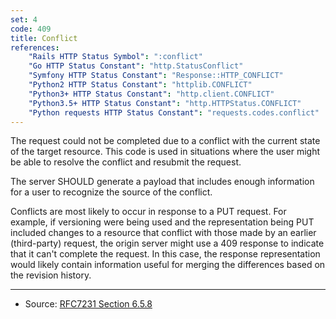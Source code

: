 ```yaml
---
set: 4
code: 409
title: Conflict
references:
    "Rails HTTP Status Symbol": ":conflict"
    "Go HTTP Status Constant": "http.StatusConflict"
    "Symfony HTTP Status Constant": "Response::HTTP_CONFLICT"
    "Python2 HTTP Status Constant": "httplib.CONFLICT"
    "Python3+ HTTP Status Constant": "http.client.CONFLICT"
    "Python3.5+ HTTP Status Constant": "http.HTTPStatus.CONFLICT"
    "Python requests HTTP Status Constant": "requests.codes.conflict"
---
```


The request could not be completed due to a conflict with the current state of the target resource. This code is used in situations where the user might be able to resolve the conflict and resubmit the request.

The server SHOULD generate a payload that includes enough information for a user to recognize the source of the conflict.

Conflicts are most likely to occur in response to a PUT request. For example, if versioning were being used and the representation being PUT included changes to a resource that conflict with those made by an earlier (third-party) request, the origin server might use a 409 response to indicate that it can't complete the request. In this case, the response representation would likely contain information useful for merging the differences based on the revision history.

---

* Source: [RFC7231 Section 6.5.8][1]

[1]: <http://tools.ietf.org/html/rfc7231#section-6.5.8>
